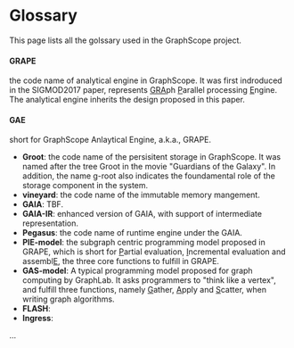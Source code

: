 # Glossary

This page lists all the golssary used in the GraphScope project.

#### GRAPE

the code name of analytical engine in GraphScope. It was first indroduced in the SIGMOD2017 paper, represents <u>GRA</u>ph <u>P</u>arallel processing <u>E</u>ngine. The analytical engine inherits the design proposed in this paper.



#### GAE

short for GraphScope Anlaytical Engine, a.k.a., GRAPE.


- **Groot**: the code name of the persisitent storage in GraphScope. It was named after the tree Groot in the movie "Guardians of the Galaxy". In addition, the name g-root also indicates the foundamental role of the storage component in the system.
- **vineyard**: the code name of the immutable memory mangement.
- **GAIA**: TBF.
- **GAIA-IR**: enhanced version of GAIA, with support of intermediate representation. 
- **Pegasus**: the code name of runtime engine under the GAIA.
- **PIE-model**: the subgraph centric programming model proposed in GRAPE, which is short for <u>P</u>artial evaluation, <u>I</u>ncremental evaluation and assembl<u>E</u>, the three core functions to fulfill in GRAPE.
- **GAS-model**: A typical programming model proposed for graph computing by GraphLab. It asks programmers to "think like a vertex", and fulfill three functions, namely <u>G</u>ather, <u>A</u>pply and <u>S</u>catter, when writing graph algorithms.
- **FLASH**:
- **Ingress**:

...